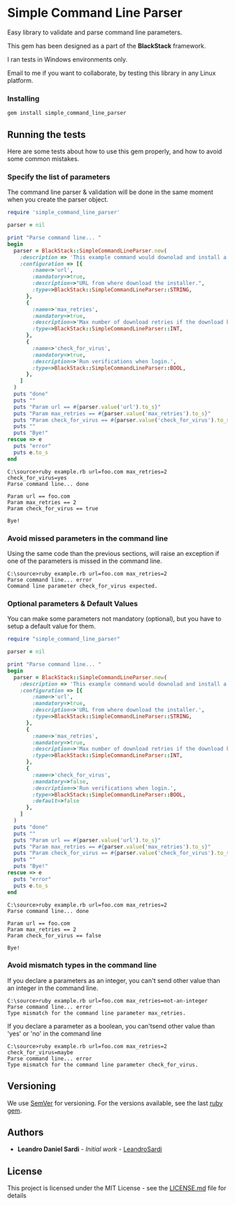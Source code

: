 # Simple Command Line Parser

Easy library to validate and parse command line parameters. 

This gem has been designed as a part of the **BlackStack** framework.

I ran tests in Windows environments only.

Email to me if you want to collaborate, by testing this library in any Linux platform.

### Installing

```
gem install simple_command_line_parser
```

## Running the tests

Here are some tests about how to use this gem properly, and how to avoid some common mistakes.

### Specify the list of parameters

The command line parser & validation will be done in the same moment when you create the parser object.

```ruby
require 'simple_command_line_parser'

parser = nil

print "Parse command line... "
begin
  parser = BlackStack::SimpleCommandLineParser.new(
    :description => 'This example command would downolad and install a software.', 
    :configuration => [{
        :name=>'url', 
        :mandatory=>true, 
        :description=>"URL from where download the installer.", 
        :type=>BlackStack::SimpleCommandLineParser::STRING,
      },
      {
        :name=>'max_retries', 
        :mandatory=>true, 
        :description=>'Max number of download retries if the download keep failing.', 
        :type=>BlackStack::SimpleCommandLineParser::INT,
      },
      {
        :name=>'check_for_virus', 
        :mandatory=>true, 
        :description=>'Run verifications when login.', 
        :type=>BlackStack::SimpleCommandLineParser::BOOL,
      },
    ]
  )
  puts "done"
  puts ""
  puts "Param url == #{parser.value('url').to_s}"
  puts "Param max_retries == #{parser.value('max_retries').to_s}"
  puts "Param check_for_virus == #{parser.value('check_for_virus').to_s}"
  puts ""
  puts "Bye!"
rescue => e
  puts "error"
  puts e.to_s
end
```

```
C:\source>ruby example.rb url=foo.com max_retries=2 check_for_virus=yes
Parse command line... done

Param url == foo.com
Param max_retries == 2
Param check_for_virus == true

Bye!
```

### Avoid missed parameters in the command line

Using the same code than the previous sections, will raise an exception if one of the parameters is missed in the command line.

```
C:\source>ruby example.rb url=foo.com max_retries=2
Parse command line... error
Command line parameter check_for_virus expected.
```

### Optional parameters & Default Values

You can make some parameters not mandatory (optional), but you have to setup a default value for them.

```ruby
require "simple_command_line_parser"

parser = nil

print "Parse command line... "
begin
  parser = BlackStack::SimpleCommandLineParser.new(
    :description => 'This example command would downolad and install a software.', 
    :configuration => [{
        :name=>'url', 
        :mandatory=>true, 
        :description=>'URL from where download the installer.', 
        :type=>BlackStack::SimpleCommandLineParser::STRING,
      },
      {
        :name=>'max_retries', 
        :mandatory=>true, 
        :description=>'Max number of download retries if the download keep failing.', 
        :type=>BlackStack::SimpleCommandLineParser::INT,
      },
      {
        :name=>'check_for_virus', 
        :mandatory=>false, 
        :description=>'Run verifications when login.', 
        :type=>BlackStack::SimpleCommandLineParser::BOOL,
        :default=>false
      },
    ]
  )
  puts "done"
  puts ""
  puts "Param url == #{parser.value('url').to_s}"
  puts "Param max_retries == #{parser.value('max_retries').to_s}"
  puts "Param check_for_virus == #{parser.value('check_for_virus').to_s}"
  puts ""
  puts "Bye!"
rescue => e
  puts "error"
  puts e.to_s
end 
```

```
C:\source>ruby example.rb url=foo.com max_retries=2
Parse command line... done

Param url == foo.com
Param max_retries == 2
Param check_for_virus == false

Bye!
```

### Avoid mismatch types in the command line

If you declare a parameters as an integer, you can't send other value than an integer in the command line.

```
C:\source>ruby example.rb url=foo.com max_retries=not-an-integer
Parse command line... error
Type mismatch for the command line parameter max_retries.
```

If you declare a parameter as a boolean, you can'tsend other value than 'yes' or 'no' in the command line

```
C:\source>ruby example.rb url=foo.com max_retries=2 check_for_virus=maybe
Parse command line... error
Type mismatch for the command line parameter check_for_virus.
```

## Versioning

We use [SemVer](http://semver.org/) for versioning. For the versions available, see the last [ruby gem](https://rubygems.org/gems/simple_command_line_parser). 

## Authors

* **Leandro Daniel Sardi** - *Initial work* - [LeandroSardi](https://github.com/leandrosardi)

## License

This project is licensed under the MIT License - see the [LICENSE.md](LICENSE.md) file for details
